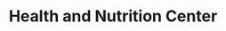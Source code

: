 ---
title: "Health and Nutrition Center"
url: /lavonia/health-and-nutrition-center/
shop: nutrition supplements
---